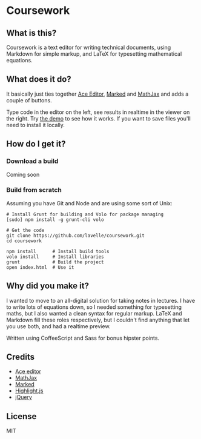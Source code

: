 # Coursework

## What is this?

Coursework is a text editor for writing technical documents, using Markdown for simple markup, and LaTeX for typesetting mathematical equations.

## What does it do?

It basically just ties together [Ace Editor][], [Marked][] and [MathJax][] and adds a couple of buttons.

Type code in the editor on the left, see results in realtime in the viewer on the right. Try [the demo][] to see how it works. If you want to save files you'll need to install it locally.

## How do I get it?

### Download a build

Coming soon

### Build from scratch

Assuming you have Git and Node and are using some sort of Unix:

    # Install Grunt for building and Volo for package managing
    [sudo] npm install -g grunt-cli volo

    # Get the code
    git clone https://github.com/lavelle/coursework.git
    cd coursework

    npm install      # Install build tools
    volo install     # Install libraries
    grunt            # Build the project
    open index.html  # Use it

## Why did you make it?

I wanted to move to an all-digital solution for taking notes in lectures. I have to write lots of equations down, so I needed something for typesetting maths, but I also wanted a clean syntax for regular markup. LaTeX and Markdown fill these roles respectively, but I couldn't find anything that let you use both, and had a realtime preview.

Written using CoffeeScript and Sass for bonus hipster points.

## Credits
- [Ace editor][]
- [MathJax][]
- [Marked][]
- [Highlight.js][]
- [jQuery][]

[the demo]: https://lavelle.github.io/coursework

[ace editor]: http://ace.ajax.org/
[marked]: https://github.com/chjj/marked
[mathjax]: http://www.mathjax.org/
[highlight.js]: https://github.com/isagalaev/highlight.js
[jquery]: http://jquery.com/

## License

MIT
